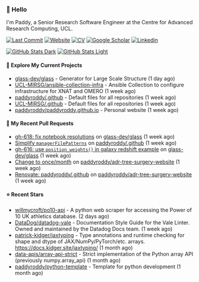 ### 👋 Hello

I'm Paddy, a Senior Research Software Engineer at the Centre for Advanced
Research Computing, UCL.

[![Last Commit](https://img.shields.io/github/last-commit/paddyroddy/paddyroddy/main?label=updated)](https://github.com/paddyroddy)
[![Website](https://img.shields.io/badge/GitHub%20Pages-222?logo=githubpages&logoColor=fff&style=for-the-badge&style=flat)](https://paddyroddy.github.io)
[![CV](https://img.shields.io/badge/CV-PDF-pink.svg)](https://paddyroddy.github.io/cv)
[![Google Scholar](https://img.shields.io/badge/Google%20Scholar-4285F4?logo=googlescholar&logoColor=fff&style=for-the-badge&style=flat)](https://scholar.google.com/citations?user=OFigHUwAAAAJ)
[![Linkedin](https://img.shields.io/badge/LinkedIn-0A66C2?logo=linkedin&logoColor=fff&style=for-the-badge&style=flat)](https://www.linkedin.com/in/patrickjamesroddy)

[![GitHub Stats Dark](https://github-readme-stats-paddyroddy.vercel.app/api?username=paddyroddy&disable_animations=true&hide_border=true&hide_title=true&include_all_commits=true&rank_icon=github&show=prs_merged,reviews&show_icons=true&theme=tokyonight)](https://github.com/paddyroddy/paddyroddy#gh-dark-mode-only)
[![GitHub Stats Light](https://github-readme-stats-paddyroddy.vercel.app/api?username=paddyroddy&disable_animations=true&hide_border=true&hide_title=true&include_all_commits=true&rank_icon=github&show=prs_merged,reviews&show_icons=true&theme=default)](https://github.com/paddyroddy/paddyroddy#gh-light-mode-only)

#### 👷 Explore My Current Projects

- [glass-dev/glass](https://github.com/glass-dev/glass) - Generator for Large Scale Structure
  (1 day ago)
- [UCL-MIRSG/ansible-collection-infra](https://github.com/UCL-MIRSG/ansible-collection-infra) - Ansible Collection to configure infrastructure for XNAT and OMERO
  (1 week ago)
- [paddyroddy/.github](https://github.com/paddyroddy/.github) - Default files for all repositories
  (1 week ago)
- [UCL-MIRSG/.github](https://github.com/UCL-MIRSG/.github) - Default files for all repositories
  (1 week ago)
- [paddyroddy/paddyroddy.github.io](https://github.com/paddyroddy/paddyroddy.github.io) - Personal website
  (1 week ago)

#### 🔨 My Recent Pull Requests

- [gh-618: fix notebook resolutions](https://github.com/glass-dev/glass/pull/620) on [glass-dev/glass](https://github.com/glass-dev/glass)
  (1 week ago)
- [Simplify `managerFilePatterns`](https://github.com/paddyroddy/.github/pull/299) on [paddyroddy/.github](https://github.com/paddyroddy/.github)
  (1 week ago)
- [gh-616: use `position_weights()` in galaxy redshift example](https://github.com/glass-dev/glass/pull/617) on [glass-dev/glass](https://github.com/glass-dev/glass)
  (1 week ago)
- [Change to once/month](https://github.com/paddyroddy/adr-tree-surgery-website/pull/98) on [paddyroddy/adr-tree-surgery-website](https://github.com/paddyroddy/adr-tree-surgery-website)
  (1 week ago)
- [Renovate: paddyroddy/.github](https://github.com/paddyroddy/adr-tree-surgery-website/pull/97) on [paddyroddy/adr-tree-surgery-website](https://github.com/paddyroddy/adr-tree-surgery-website)
  (1 week ago)

#### ⭐ Recent Stars

- [willmycroft/po10-api](https://github.com/willmycroft/po10-api) - A python web scraper for accessing the Power of 10 UK athletics database.
  (2 days ago)
- [DataDog/datadog-vale](https://github.com/DataDog/datadog-vale) - Documentation Style Guide for the Vale Linter. Owned and maintained by the Datadog Docs team.
  (1 week ago)
- [patrick-kidger/jaxtyping](https://github.com/patrick-kidger/jaxtyping) - Type annotations and runtime checking for shape and dtype of JAX/NumPy/PyTorch/etc. arrays. https://docs.kidger.site/jaxtyping/
  (1 month ago)
- [data-apis/array-api-strict](https://github.com/data-apis/array-api-strict) - Strict implementation of the Python array API (previously numpy.array_api)
  (1 month ago)
- [paddyroddy/python-template](https://github.com/paddyroddy/python-template) - Template for python development
  (1 month ago)
